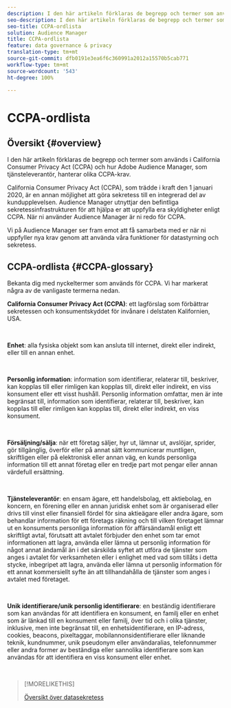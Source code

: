 ```yaml
---
description: I den här artikeln förklaras de begrepp och termer som används i California Consumer Privacy Act (CCPA) och hur Adobe Audience Manager hanterar olika CCPA-krav.
seo-description: I den här artikeln förklaras de begrepp och termer som används i California Consumer Privacy Act (CCPA) och hur Adobe Audience Manager hanterar olika CCPA-krav.
seo-title: CCPA-ordlista
solution: Audience Manager
title: CCPA-ordlista
feature: data governance & privacy
translation-type: tm+mt
source-git-commit: dfb0191e3ea6f6c360991a2012a15570b5cab771
workflow-type: tm+mt
source-wordcount: '543'
ht-degree: 100%

---
```



# CCPA-ordlista

## Översikt {#overview}

I den här artikeln förklaras de begrepp och termer som används i California Consumer Privacy Act (CCPA) och hur Adobe Audience Manager, som tjänsteleverantör, hanterar olika CCPA-krav.

California Consumer Privacy Act (CCPA), som trädde i kraft den 1 januari 2020, är en annan möjlighet att göra sekretess till en integrerad del av kundupplevelsen. Audience Manager utnyttjar den befintliga sekretessinfrastrukturen för att hjälpa er att uppfylla era skyldigheter enligt CCPA. När ni använder Audience Manager är ni redo för CCPA.

Vi på Audience Manager ser fram emot att få samarbeta med er när ni uppfyller nya krav genom att använda våra funktioner för datastyrning och sekretess.

## CCPA-ordlista {#CCPA-glossary}

Bekanta dig med nyckeltermer som används för CCPA. Vi har markerat några av de vanligaste termerna nedan.

**California Consumer Privacy Act (CCPA)**: ett lagförslag som förbättrar sekretessen och konsumentskyddet för invånare i delstaten Kalifornien, USA.

 

**Enhet**: alla fysiska objekt som kan ansluta till internet, direkt eller indirekt, eller till en annan enhet.

 

**Personlig information**: information som identifierar, relaterar till, beskriver, kan kopplas till eller rimligen kan kopplas till, direkt eller indirekt, en viss konsument eller ett visst hushåll. Personlig information omfattar, men är inte begränsat till, information som identifierar, relaterar till, beskriver, kan kopplas till eller rimligen kan kopplas till, direkt eller indirekt, en viss konsument.

 

**Försäljning/sälja**: när ett företag säljer, hyr ut, lämnar ut, avslöjar, sprider, gör tillgänglig, överför eller på annat sätt kommunicerar muntligen, skriftligen eller på elektronisk eller annan väg, en kunds personliga information till ett annat företag eller en tredje part mot pengar eller annan värdefull ersättning.

 

**Tjänsteleverantör**: en ensam ägare, ett handelsbolag, ett aktiebolag, en koncern, en förening eller en annan juridisk enhet som är organiserad eller drivs till vinst eller finansiell fördel för sina aktieägare eller andra ägare, som behandlar information för ett företags räkning och till vilken företaget lämnar ut en konsuments personliga information för affärsändamål enligt ett skriftligt avtal, förutsatt att avtalet förbjuder den enhet som tar emot informationen att lagra, använda eller lämna ut personlig information för något annat ändamål än i det särskilda syftet att utföra de tjänster som anges i avtalet för verksamheten eller i enlighet med vad som tillåts i detta stycke, inbegripet att lagra, använda eller lämna ut personlig information för ett annat kommersiellt syfte än att tillhandahålla de tjänster som anges i avtalet med företaget.

 

**Unik identifierare/unik personlig identifierare**: en beständig identifierare som kan användas för att identifiera en konsument, en familj eller en enhet som är länkad till en konsument eller familj, över tid och i olika tjänster, inklusive, men inte begränsat till, en enhetsidentifierare, en IP-adress, cookies, beacons, pixeltaggar, mobilannonsidentifierare eller liknande teknik, kundnummer, unik pseudonym eller användaralias, telefonnummer eller andra former av beständiga eller sannolika identifierare som kan användas för att identifiera en viss konsument eller enhet.

 

>[!MORELIKETHIS]
>
>[Översikt över datasekretess](/help/using/overview/data-security-and-privacy/data-privacy.md)

